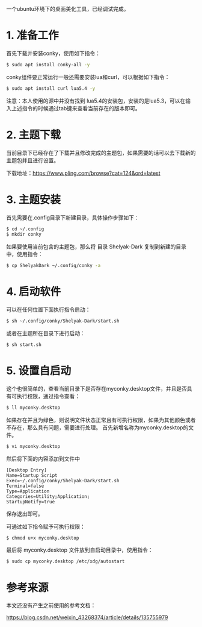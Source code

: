 ﻿<!--
 * @FilePath    : readme.md
 * @Description : 说明文件
 * @Author      : Songshuai
 * @Date        : 2024-12-18 15:45:59
 * @Copyright (c) 2024 by Songshuai(Songshuai223@gmail.com), All Rights Reserved.
 *
 * @History record
 *  version     date      auther     changes
 *  V0.1.0  2024-12-18  Songshuai    Create
-->

一个ubuntu环境下的桌面美化工具，已经调试完成。

# 1. 准备工作

首先下载并安装conky，使用如下指令：
```bash
$ sudo apt install conky-all -y
```
conky组件要正常运行一般还需要安装lua和curl，可以根据如下指令：

```bash
$ sudo apt install curl lua5.4 -y
```

注意：本人使用的源中并没有找到 lua5.4的安装包，安装的是lua5.3，可以在输入上述指令的时候通过tab键来查看当前存在的版本即可。

# 2. 主题下载

当前目录下已经存在了下载并且修改完成的主题包，如果需要的话可以去下载新的主题包并且进行设置。

下载地址：https://www.pling.com/browse?cat=124&ord=latest

# 3. 主题安装

首先需要在.config目录下新建目录，具体操作步骤如下：

```bash
$ cd ~/.config
$ mkdir conky
```

如果要使用当前包含的主题包，那么将 目录 Shelyak-Dark 复制到新建的目录中，使用指令：

```bash
$ cp ShelyakDark ~/.config/conky -a
```
# 4. 启动软件

可以在任何位置下面执行指令启动：
```bash
$ sh ~/.config/conky/Shelyak-Dark/start.sh
```

或者在主题所在目录下进行启动：
```bash
$ sh start.sh
```

# 5. 设置自启动

这个也很简单的，查看当前目录下是否存在myconky.desktop文件，并且是否具有可执行权限，通过指令查看：
```bash
$ ll myconky.desktop
```
如果存在并且为绿色，则说明文件状态正常且有可执行权限，如果为其他颜色或者不存在，那么具有问题，需要进行处理。
首先新增名称为myconky.desktop的文件。
```bash
$ vi myconky.desktop
```
然后将下面的内容添加到文件中
```
[Desktop Entry]
Name=Startup Script
Exec=~/.config/conky/Shelyak-Dark/start.sh
Terminal=false
Type=Application
Categories=Utility;Application;
StartupNotify=true
```
保存退出即可。

可通过如下指令赋予可执行权限：
```bash
$ chmod u+x myconky.desktop
```

最后将 myconky.desktop 文件放到自启动目录中，使用指令：

```bash
$ sudo cp myconky.desktop /etc/xdg/autostart
```

# 参考来源

本文还没有产生之前使用的参考文档：

https://blog.csdn.net/weixin_43268374/article/details/135755979

